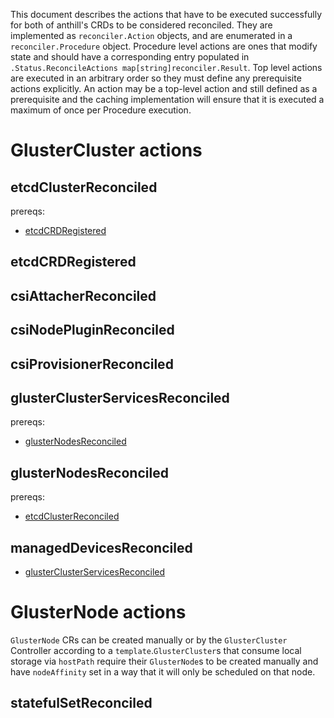 This document describes the actions that have to be executed successfully for
both of anthill's CRDs to be considered reconciled. They are implemented as
`reconciler.Action` objects, and are enumerated in a `reconciler.Procedure`
object. Procedure level actions are ones that modify state and should have a
corresponding entry populated in
`.Status.ReconcileActions map[string]reconciler.Result`.
Top level actions are executed in an arbitrary order so they must define any
prerequisite actions explicitly.
An action may be a top-level action and still defined as a prerequisite and the
caching implementation will ensure that it is executed a maximum of once per
Procedure execution.

# GlusterCluster actions

## etcdClusterReconciled

prereqs:

- [etcdCRDRegistered](#etcdCRDRegistered)

## etcdCRDRegistered

## csiAttacherReconciled

## csiNodePluginReconciled

## csiProvisionerReconciled

## glusterClusterServicesReconciled

prereqs:

- [glusterNodesReconciled](#glusterNodesReconciled)

## glusterNodesReconciled

prereqs:

- [etcdClusterReconciled](#etcdClusterReconciled)

## managedDevicesReconciled

- [glusterClusterServicesReconciled](#glusterClusterServicesReconciled)

# GlusterNode actions

`GlusterNode` CRs can be created manually or by the `GlusterCluster` Controller
according to a `template`.`GlusterCluster`s that consume local storage via
`hostPath` require their `GlusterNode`s to be created manually and have
`nodeAffinity` set in a way that it will only be scheduled on that node.

## statefulSetReconciled
